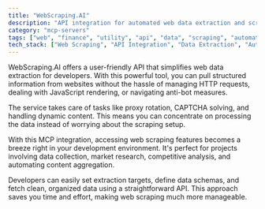 ```yaml
---
title: "WebScraping.AI"
description: "API integration for automated web data extraction and scraping operations"
category: "mcp-servers"
tags: ["web", "finance", "utility", "api", "data", "scraping", "automation", "data processing"]
tech_stack: ["Web Scraping", "API Integration", "Data Extraction", "Automation", "Proxy Rotation", "CAPTCHA Solving", "Dynamic Content Loading"]
---
```


WebScraping.AI offers a user-friendly API that simplifies web data extraction for developers. With this powerful tool, you can pull structured information from websites without the hassle of managing HTTP requests, dealing with JavaScript rendering, or navigating anti-bot measures.

The service takes care of tasks like proxy rotation, CAPTCHA solving, and handling dynamic content. This means you can concentrate on processing the data instead of worrying about the scraping setup.

With this MCP integration, accessing web scraping features becomes a breeze right in your development environment. It's perfect for projects involving data collection, market research, competitive analysis, and automating content aggregation.

Developers can easily set extraction targets, define data schemas, and fetch clean, organized data using a straightforward API. This approach saves you time and effort, making web scraping much more manageable.